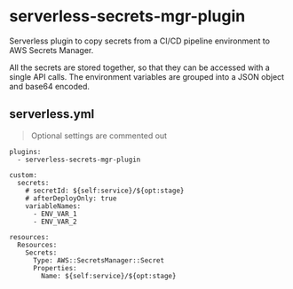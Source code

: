 # serverless-secrets-mgr-plugin

Serverless plugin to copy secrets from a CI/CD pipeline environment to AWS Secrets Manager.

All the secrets are stored together, so that they can be accessed with a single API calls.
The environment variables are grouped into a JSON object and base64 encoded.

## serverless.yml

> Optional settings are commented out

```
plugins:
  - serverless-secrets-mgr-plugin

custom:
  secrets:
    # secretId: ${self:service}/${opt:stage}
    # afterDeployOnly: true
    variableNames: 
      - ENV_VAR_1
      - ENV_VAR_2

resources:
  Resources:
    Secrets:
      Type: AWS::SecretsManager::Secret
      Properties: 
        Name: ${self:service}/${opt:stage}
```
